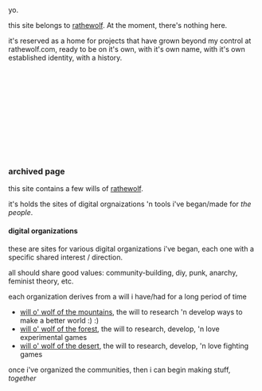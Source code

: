 yo.

this site belongs to [rathewolf](https://rathewolf.com). At the moment, there's nothing here.

it's reserved as a home for projects that have grown beyond my control at rathewolf.com, ready to be on it's own, with it's own name, with it's own established identity, with a history.
<br/>
<br/>
<br/>
<br/>
<br/>
<br/>
<br/>
<br/>
<br/>
<br/>
<br/>
<br/>
### archived page

this site contains a few wills of [rathewolf](https://rathewolf.com).

it's holds the sites of digital orgnaizations 'n tools i've began/made for *the people*.

#### digital organizations
these are sites for various digital organizations i've began, each one with a specific shared interest / direction.

all should share good values: community-building, diy, punk, anarchy, feminist theory, etc.

each organization derives from a will i have/had for a long period of time
- [will o' wolf of the mountains](https://mountain.willowolf.com), the will to research 'n develop ways to make a better world :) :)
- [will o' wolf of the forest](https://forest.willowolf.com), the will to research, develop, 'n love experimental games
- [will o' wolf of the desert](https://desert.willowolf.com), the will to research, develop, 'n love fighting games

once i've organized the communities, then i can begin making stuff, *together*
